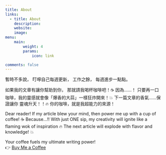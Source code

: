 ```yaml
---
title: About
links:
  - title: About
    description:
    website: 
    image: 
menu:
    main: 
        weight: 4
        params:
            icon: link

comments: false
---
```



暫時不多說，
叮嚀自己每週更新，
工作之餘，
每週進步一點點。

如果我的文章有讓你幫助到你，
那就請我喝杯咖啡吧！☕️
因為……！
只要再一口咖啡，我的靈感就會像「爆香的大蒜」一樣狂炸開來！💥
下一篇文章的香氣……保證讓你 靈魂升天！！🔥
你的咖啡，就是我超能力的來源！

Dear reader!
If my article blew your mind,
then power me up with a cup of coffee! ☕️
Because…!!
With just ONE sip,
my creativity will ignite like a flaming wok of inspiration 🔥
The next article will explode with flavor and knowledge! 💥

Your coffee fuels my ultimate writing power!  
👉 [Buy Me a Coffee](https://buymeacoffee.com/james604s)

